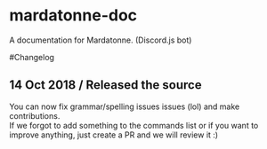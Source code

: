 # mardatonne-doc  
A documentation for Mardatonne. (Discord.js bot)  

#Changelog  
## 14 Oct 2018 / Released the source  
You can now fix grammar/spelling issues issues (lol) and make contributions.   
If we forgot to add something to the commands list or if you want to improve anything, just create a PR and we will review it :)  
